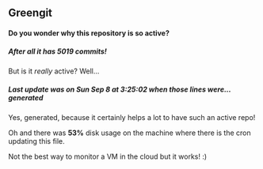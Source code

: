 ## Greengit

#### Do you wonder why this repository is so active?

##### After all it has 5019 commits!

But is it *really* active? Well...

##### Last update was on Sun Sep 8 at 3:25:02 when those lines were... generated

Yes, generated, because it certainly helps a lot to have such an active repo!

Oh and there was **53%** disk usage on the machine
where there is the cron updating this file.

Not the best way to monitor a VM in the cloud but it works! :)
